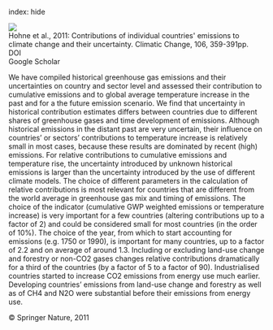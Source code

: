 index: hide

<div class="Citation">
    <div class="Citation-thumb CitationThumb-linked"  data-href="https://doi.org/10.1007/s10584-010-9930-6">
      <img src="https://static.claimspace.cloud/climate-study-static/refs/thumbs/8/Hohne_et_al_2011-thumb.png" />
    </div>

  <div class="Citation-body">
    <div class="Citation-text">Hohne et al., 2011: Contributions of individual countries' emissions to climate change and their uncertainty. <span class="Article-journal">Climatic Change, </span><span class="Article-volume">106, </span>359-391pp.</div>
    <div class="Citation-links">
      <div class="CitationLink" data-href="https://doi.org/10.1007/s10584-010-9930-6">
        <div class="CitationLink-icon CitationLink-Doi"></div>
        <div class="CitationLink-text">DOI</div>
      </div>
      <div class="CitationLink" data-href="https://scholar.google.com/scholar?q=10.1007/s10584-010-9930-6">
        <div class="CitationLink-icon CitationLink-Scholar"></div>
        <div class="CitationLink-text">Google Scholar</div>
      </div>
    </div>
  </div>
</div>

We have compiled historical greenhouse gas emissions and their uncertainties on country and sector level and assessed their contribution to cumulative emissions and to global average temperature increase in the past and for a the future emission scenario. We find that uncertainty in historical contribution estimates differs between countries due to different shares of greenhouse gases and time development of emissions. Although historical emissions in the distant past are very uncertain, their influence on countries’ or sectors’ contributions to temperature increase is relatively small in most cases, because these results are dominated by recent (high) emissions. For relative contributions to cumulative emissions and temperature rise, the uncertainty introduced by unknown historical emissions is larger than the uncertainty introduced by the use of different climate models. The choice of different parameters in the calculation of relative contributions is most relevant for countries that are different from the world average in greenhouse gas mix and timing of emissions. The choice of the indicator (cumulative GWP weighted emissions or temperature increase) is very important for a few countries (altering contributions up to a factor of 2) and could be considered small for most countries (in the order of 10%). The choice of the year, from which to start accounting for emissions (e.g. 1750 or 1990), is important for many countries, up to a factor of 2.2 and on average of around 1.3. Including or excluding land-use change and forestry or non-CO2 gases changes relative contributions dramatically for a third of the countries (by a factor of 5 to a factor of 90). Industrialised countries started to increase CO2 emissions from energy use much earlier. Developing countries’ emissions from land-use change and forestry as well as of CH4 and N2O were substantial before their emissions from energy use.

<div class="Citation-copy">
&copy; Springer Nature, 2011
</div>